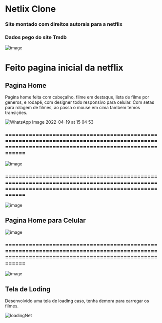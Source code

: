 # Netlix Clone

### Site montado com direitos autorais para a netflix

### Dados pego do site Tmdb
![image](https://user-images.githubusercontent.com/62707328/164073237-e1fca0be-18a6-4382-93e1-f976d3f9f775.png)


# Feito pagina inicial da netflix

## Pagina Home

Pagina home feita com cabeçalho, filme em destaque, lista de filme por generos,
e rodapé, com designer todo responsivo para celular.
Com setas para rolagem de filmes, ao passa o mouse em cima tambem temos transições.

![WhatsApp Image 2022-04-19 at 15 04 53](https://user-images.githubusercontent.com/62707328/164073850-1066d08f-5b4a-4224-a6cf-f564ea318360.jpeg)

### =============================================================================================================================================

![image](https://user-images.githubusercontent.com/62707328/164074724-097d0590-ffb2-4817-bcf8-2c7de679d8d5.png)

### =============================================================================================================================================

![image](https://user-images.githubusercontent.com/62707328/164074795-0b044b4a-53ee-45bd-9760-45e8ee992a6b.png)


## Pagina Home para Celular

![image](https://user-images.githubusercontent.com/62707328/164074246-80de7456-0eb1-4b8d-b04e-33b02b3739bf.png)

### =============================================================================================================================================

![image](https://user-images.githubusercontent.com/62707328/164074307-be3b0c1e-e5a2-4e06-b1b6-2f8179a36a2d.png)


## Tela de Loding
Desenvolvido uma tela de loading caso, tenha demora para carregar os filmes.

![loadingNet](https://user-images.githubusercontent.com/62707328/164072706-7d88a5ee-6568-48b5-8f88-12aa575acc9c.png)
